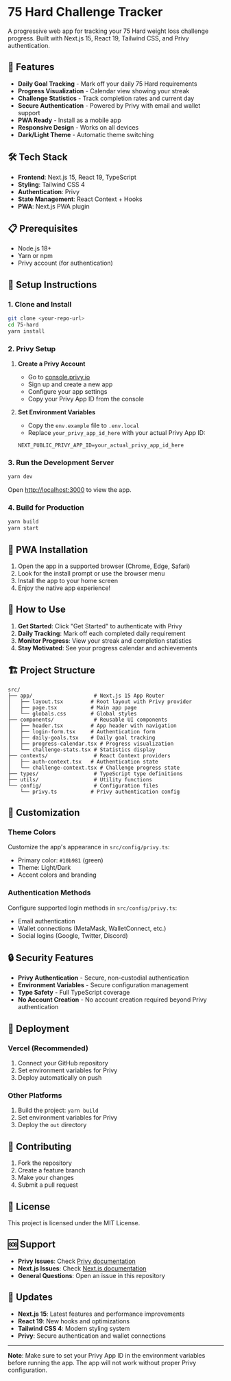 # 75 Hard Challenge Tracker

A progressive web app for tracking your 75 Hard weight loss challenge progress. Built with Next.js 15, React 19, Tailwind CSS, and Privy authentication.

## 🚀 Features

- **Daily Goal Tracking** - Mark off your daily 75 Hard requirements
- **Progress Visualization** - Calendar view showing your streak
- **Challenge Statistics** - Track completion rates and current day
- **Secure Authentication** - Powered by Privy with email and wallet support
- **PWA Ready** - Install as a mobile app
- **Responsive Design** - Works on all devices
- **Dark/Light Theme** - Automatic theme switching

## 🛠️ Tech Stack

- **Frontend**: Next.js 15, React 19, TypeScript
- **Styling**: Tailwind CSS 4
- **Authentication**: Privy
- **State Management**: React Context + Hooks
- **PWA**: Next.js PWA plugin

## 📋 Prerequisites

- Node.js 18+
- Yarn or npm
- Privy account (for authentication)

## 🔧 Setup Instructions

### 1. Clone and Install

```bash
git clone <your-repo-url>
cd 75-hard
yarn install
```

### 2. Privy Setup

1. **Create a Privy Account**
   - Go to [console.privy.io](https://console.privy.io/)
   - Sign up and create a new app
   - Configure your app settings
   - Copy your Privy App ID from the console

2. **Set Environment Variables**
   - Copy the `env.example` file to `.env.local`
   - Replace `your_privy_app_id_here` with your actual Privy App ID:
   ```
   NEXT_PUBLIC_PRIVY_APP_ID=your_actual_privy_app_id_here
   ```

### 3. Run the Development Server

```bash
yarn dev
```

Open [http://localhost:3000](http://localhost:3000) to view the app.

### 4. Build for Production

```bash
yarn build
yarn start
```

## 📱 PWA Installation

1. Open the app in a supported browser (Chrome, Edge, Safari)
2. Look for the install prompt or use the browser menu
3. Install the app to your home screen
4. Enjoy the native app experience!

## 🎯 How to Use

1. **Get Started**: Click "Get Started" to authenticate with Privy
2. **Daily Tracking**: Mark off each completed daily requirement
3. **Monitor Progress**: View your streak and completion statistics
4. **Stay Motivated**: See your progress calendar and achievements

## 🏗️ Project Structure

```
src/
├── app/                    # Next.js 15 App Router
│   ├── layout.tsx         # Root layout with Privy provider
│   ├── page.tsx           # Main app page
│   └── globals.css        # Global styles
├── components/             # Reusable UI components
│   ├── header.tsx         # App header with navigation
│   ├── login-form.tsx     # Authentication form
│   ├── daily-goals.tsx    # Daily goal tracking
│   ├── progress-calendar.tsx # Progress visualization
│   └── challenge-stats.tsx # Statistics display
├── contexts/               # React Context providers
│   ├── auth-context.tsx   # Authentication state
│   └── challenge-context.tsx # Challenge progress state
├── types/                  # TypeScript type definitions
├── utils/                  # Utility functions
└── config/                 # Configuration files
    └── privy.ts           # Privy authentication config
```

## 🎨 Customization

### Theme Colors

Customize the app's appearance in `src/config/privy.ts`:

- Primary color: `#10b981` (green)
- Theme: Light/Dark
- Accent colors and branding

### Authentication Methods

Configure supported login methods in `src/config/privy.ts`:

- Email authentication
- Wallet connections (MetaMask, WalletConnect, etc.)
- Social logins (Google, Twitter, Discord)

## 🔒 Security Features

- **Privy Authentication** - Secure, non-custodial authentication
- **Environment Variables** - Secure configuration management
- **Type Safety** - Full TypeScript coverage
- **No Account Creation** - No account creation required beyond Privy authentication

## 🚀 Deployment

### Vercel (Recommended)

1. Connect your GitHub repository
2. Set environment variables for Privy
3. Deploy automatically on push

### Other Platforms

1. Build the project: `yarn build`
2. Set environment variables for Privy
3. Deploy the `out` directory

## 🤝 Contributing

1. Fork the repository
2. Create a feature branch
3. Make your changes
4. Submit a pull request

## 📄 License

This project is licensed under the MIT License.

## 🆘 Support

- **Privy Issues**: Check [Privy documentation](https://docs.privy.io/)
- **Next.js Issues**: Check [Next.js documentation](https://nextjs.org/docs)
- **General Questions**: Open an issue in this repository

## 🔄 Updates

- **Next.js 15**: Latest features and performance improvements
- **React 19**: New hooks and optimizations
- **Tailwind CSS 4**: Modern styling system
- **Privy**: Secure authentication and wallet connections

---

**Note**: Make sure to set your Privy App ID in the environment variables before running the app. The app will not work without proper Privy configuration.
